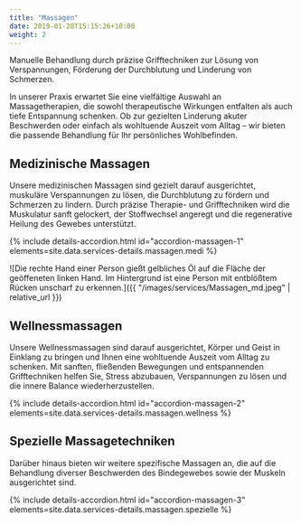 ```yaml
---
title: "Massagen"
date: 2019-01-28T15:15:26+10:00
weight: 2
---
```


Manuelle Behandlung durch präzise Grifftechniken zur Lösung von Verspannungen, Förderung der Durchblutung und Linderung von Schmerzen.

In unserer Praxis erwartet Sie eine vielfältige Auswahl an Massagetherapien, die sowohl therapeutische Wirkungen entfalten als auch tiefe Entspannung schenken.
Ob zur gezielten Linderung akuter Beschwerden oder einfach als wohltuende Auszeit vom Alltag – wir bieten die passende Behandlung für Ihr persönliches Wohlbefinden.

## Medizinische Massagen
Unsere medizinischen Massagen sind gezielt darauf ausgerichtet, muskuläre Verspannungen zu lösen, die Durchblutung zu fördern und Schmerzen zu lindern.
Durch präzise Therapie- und Grifftechniken wird die Muskulatur sanft gelockert, der Stoffwechsel angeregt und die regenerative Heilung des Gewebes unterstützt.

{% include details-accordion.html
  id="accordion-massagen-1"
  elements=site.data.services-details.massagen.medi
%}


![Die rechte Hand einer Person gießt gelbliches Öl auf die Fläche der geöffeneten linken Hand. Im Hintergrund ist eine Person mit entblößtem Rücken unscharf zu erkennen.]({{ "/images/services/Massagen_md.jpeg" | relative_url }})

## Wellnessmassagen
Unsere Wellnessmassagen sind darauf ausgerichtet, Körper und Geist in Einklang zu bringen und Ihnen eine wohltuende Auszeit vom Alltag zu schenken. Mit sanften, fließenden Bewegungen und entspannenden Grifftechniken helfen Sie, Stress abzubauen, Verspannungen zu lösen und die innere Balance wiederherzustellen.

{% include details-accordion.html
  id="accordion-massagen-2"
  elements=site.data.services-details.massagen.wellness
%}


## Spezielle Massagetechniken
Darüber hinaus bieten wir weitere spezifische Massagen an, die auf die Behandlung diverser Beschwerden des Bindegewebes sowie der Muskeln ausgerichtet sind.

{% include details-accordion.html
  id="accordion-massagen-3"
  elements=site.data.services-details.massagen.spezielle
%}
